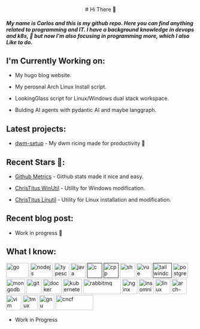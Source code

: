 <div align="center">
  # Hi There 󱠡
</div>

##### My name is Carlos and this is my github repo. Here you can find anything related to programming and IT. I have a background knowledge in devops and k8s, 󱃾 but now I'm also focusing in programming more, which I also Like to do.


## I'm Currently Working on:

- My hugo blog website.

- My perosnal Arch Linux Install script.

- LookingGlass script for Linux/Windows dual stack workspace.

- Bulding AI agents with pydantic AI and maybe langgraph.

## Latest projects:

- [dwm-setup](https://github.com/CarlosR759/dwm-rice) - My dwm ricing made for productivity 


## Recent Stars :

- [Github Metrics](https://github.com/lowlighter/metrics?tab=readme-ov-file) - Github stats made it nice and easy.

- [ChrisTitus WinUtil](https://github.com/ChrisTitusTech/winutil) -  Utility for Windows modification.

- [ChrisTitus Linutil](https://github.com/ChrisTitusTech/linutil) - Utility for Linux installation and modification.



## Recent blog post:

- Work in progress 

## What I know: 
<a href="https://go.dev/"><img alt="go" src="https://upload.wikimedia.org/wikipedia/commons/0/05/Go_Logo_Blue.svg" width="60" height="40"></a>
<a href="https://nodejs.org/"><img alt="nodejs" src="https://upload.wikimedia.org/wikipedia/commons/d/d9/Node.js_logo.svg" width="60" height="40"></a>
<a href="https://www.typescriptlang.org/"><img alt="typescript" src="https://upload.wikimedia.org/wikipedia/commons/4/4c/Typescript_logo_2020.svg" width="40" height="40"></a>
<a href="https://www.java.com/en/"><img alt="java" src="https://upload.wikimedia.org/wikipedia/tr/2/2e/Java_Logo.svg" width="40" height="40"></a>
<a href=""><img alt="c" src="https://upload.wikimedia.org/wikipedia/commons/1/18/C_Programming_Language.svg" width="40" height="40"></a>
<a href=""><img alt="cpp" src="https://upload.wikimedia.org/wikipedia/commons/1/18/ISO_C%2B%2B_Logo.svg" width="40" height="40"></a>
<a href="https://www.gnu.org/software/bash/"><img alt="sh" src="https://upload.wikimedia.org/wikipedia/commons/4/4b/Bash_Logo_Colored.svg" width="40" height="40"></a>
<a href="https://vuejs.org/"><img alt="vue" src="https://upload.wikimedia.org/wikipedia/commons/9/95/Vue.js_Logo_2.svg" width="40" height="40"></a>
<a href=""><img alt="tailwindcss" src="https://upload.wikimedia.org/wikipedia/commons/d/d5/Tailwind_CSS_Logo.svg" width="50" height="40"></a>
<a href="https://www.postgresql.org/"><img alt="postgresql" src="https://upload.wikimedia.org/wikipedia/commons/2/29/Postgresql_elephant.svg" width="40" height="40"></a>
<a href="https://www.mongodb.com/"><img alt="mongodb" src="https://upload.wikimedia.org/wikipedia/commons/9/93/MongoDB_Logo.svg" width="50" height="40"></a>
<a href="https://git-scm.com/"><img alt="git" src="https://upload.wikimedia.org/wikipedia/commons/3/3f/Git_icon.svg" width="40" height="40"></a>
<a href="https://www.docker.com/"><img alt="docker" src="https://www.docker.com/wp-content/uploads/2022/03/Moby-logo.png" width="50" height="40"></a>
<a href="https://kubernetes.io"><img alt="kubernetes" src="https://upload.wikimedia.org/wikipedia/labs/b/ba/Kubernetes-icon-color.svg" width="50" height="40"></a>
<a href="https://rabbitmq.com"><img alt="rabbitmq" src="https://upload.wikimedia.org/wikipedia/commons/7/71/RabbitMQ_logo.svg" width="100" height="40"></a>
<a href="https://www.nginx.com/"><img alt="nginx" src="https://upload.wikimedia.org/wikipedia/commons/c/c5/Nginx_logo.svg" width="40" height="40"></a>
<a href="https://insomnia.rest/"><img alt="insomnia" src="https://cms-react-testing.cdn.prismic.io/cms-react-testing/fd794b96-f464-432b-b79a-bf99341b2143_insomnia-logo-bug.svg" width="40" height="40"></a>
<a href="https://www.kernel.org/"><img alt="linux" src="https://upload.wikimedia.org/wikipedia/commons/3/35/Tux.svg" width="40" height="40"></a>
<a href="https://archlinux.org/"><img alt="arch-linux" src="https://archlinux.org/logos/archlinux-icon-crystal-64.svg" width="40" height="40"></a>
<a href="https://www.vim.org/"><img alt="vim" src="https://upload.wikimedia.org/wikipedia/commons/9/9f/Vimlogo.svg" width="40" height="40"></a>
<a href="https://github.com/tmux/tmux/wiki"><img alt="tmux" src="https://cdn.worldvectorlogo.com/logos/tmux.svg" width="40" height="40"></a>
<a href="https://www.gnu.org/home.en.html"><img alt="gnu" src="https://upload.wikimedia.org/wikipedia/commons/2/22/Heckert_GNU_white.svg" width="40" height="40"></a>
<a href="https://www.cncf.io"><img alt="cncf" src="https://upload.wikimedia.org/wikipedia/commons/c/c3/Cloud_Native_Computing_Foundation_2023_logo.svg" width="100" height="40"></a>

- Work in Progress

